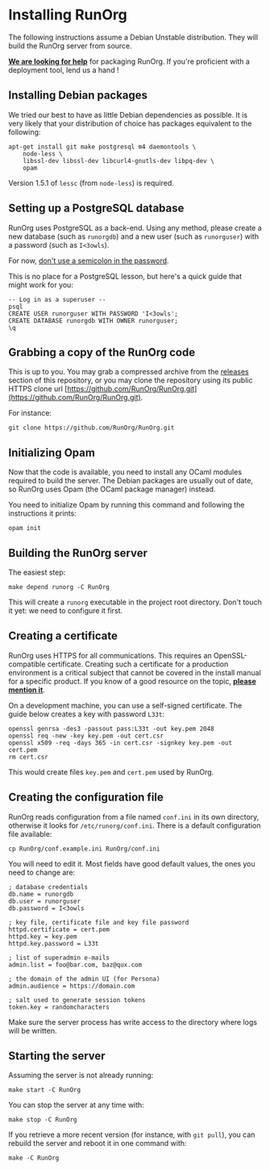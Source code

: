 # Installing RunOrg

The following instructions assume a Debian Unstable distribution. 
They will build the RunOrg server from source.

**[We are looking for help](https://github.com/RunOrg/RunOrg/issues/2)** 
for packaging RunOrg. If you're proficient with a deployment tool, lend 
us a hand ! 

## Installing Debian packages

We tried our best to have as little Debian dependencies as possible. 
It is very likely that your distribution of choice has packages 
equivalent to the following: 

    apt-get install git make postgresql m4 daemontools \
        node-less \
        libssl-dev libssl-dev libcurl4-gnutls-dev libpq-dev \ 
        opam
        
Version 1.5.1 of `lessc` (from `node-less`) is required.
        
## Setting up a PostgreSQL database

RunOrg uses PostgreSQL as a back-end. Using any method, please create 
a new database (such as `runorgdb`) and a new user (such as `runorguser`) 
with a password (such as `I<3owls`). 

For now, [don't use a semicolon in the password](https://github.com/RunOrg/RunOrg/issues/4). 

This is no place for a PostgreSQL lesson, but here's a quick guide that 
might work for you: 

    -- Log in as a superuser -- 
    psql 
    CREATE USER runorguser WITH PASSWORD 'I<3owls';
    CREATE DATABASE runorgdb WITH OWNER runorguser;
    \q 
    
## Grabbing a copy of the RunOrg code
    
This is up to you. You may grab a compressed archive from the 
[releases](https://github.com/RunOrg/RunOrg/releases) section of this
repository, or you may clone the repository using its public HTTPS
clone url [https://github.com/RunOrg/RunOrg.git](https://github.com/RunOrg/RunOrg.git).

For instance: 

    git clone https://github.com/RunOrg/RunOrg.git
    
## Initializing Opam

Now that the code is available, you need to install any OCaml modules
required to build the server. The Debian packages are usually out of
date, so RunOrg uses Opam (the OCaml package manager) instead. 

You need to initialize Opam by running this command and following the
instructions it prints: 

    opam init
    
## Building the RunOrg server

The easiest step: 

    make depend runorg -C RunOrg
    
This will create a `runorg` executable in the project root directory.
Don't touch it yet: we need to configure it first.

## Creating a certificate

RunOrg uses HTTPS for all communications. This requires an OpenSSL-compatible 
certificate. Creating such a certificate for a production environment is a
critical subject that cannot be covered in the install manual for a specific
product. If you know of a good resource on the topic, 
**[please mention it](https://github.com/RunOrg/RunOrg/issues/3)**.

On a development machine, you can use a self-signed certificate. The guide
below creates a key with password `L33t`: 

    openssl genrsa -des3 -passout pass:L33t -out key.pem 2048
    openssl req -new -key key.pem -out cert.csr
    openssl x509 -req -days 365 -in cert.csr -signkey key.pem -out cert.pem
    rm cert.csr
    
This would create files `key.pem` and `cert.pem` used by RunOrg. 

## Creating the configuration file

RunOrg reads configuration from a file named `conf.ini` in its own directory,
otherwise it looks for `/etc/runorg/conf.ini`. There is a default 
configuration file available: 

    cp RunOrg/conf.example.ini RunOrg/conf.ini
    
You will need to edit it. Most fields have good default values, the ones you 
need to change are: 

    ; database credentials
    db.name = runorgdb 
    db.user = runorguser 
    db.password = I<3owls
    
    ; key file, certificate file and key file password
    httpd.certificate = cert.pem
    httpd.key = key.pem
    httpd.key.password = L33t
    
    ; list of superadmin e-mails
    admin.list = foo@bar.com, baz@qux.com 
    
    ; the domain of the admin UI (for Persona)
    admin.audience = https://domain.com 
    
    ; salt used to generate session tokens
    token.key = randomcharacters 
    
Make sure the server process has write access to the directory where
logs will be written.
    
## Starting the server

Assuming the server is not already running: 

    make start -C RunOrg
    
You can stop the server at any time with:

    make stop -C RunOrg
    
If you retrieve a more recent version (for instance, with `git pull`),
you can rebuild the server and reboot it in one command with:

    make -C RunOrg
